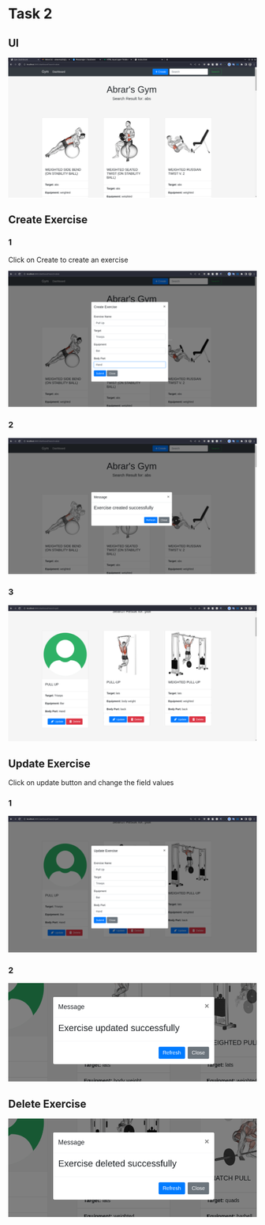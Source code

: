 # Task 2

## UI

![UI](files/ui.png)

## Create Exercise

### 1

Click on Create to create an exercise

![1](files/create_exercise_1.png)

### 2

![2](files/create_exercise_2.png)

### 3

![3](files/create_exercise_3.png)

## Update Exercise

Click on update button and change the field values

### 1

![1](files/update_exercise_1.png)

### 2

![2](files/update_exercise_2.png)

## Delete Exercise

![delete](files/delete_exercise.png)
